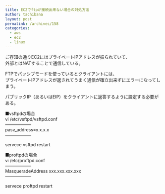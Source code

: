 ```yaml
---
title: EC2でftpが接続出来ない場合の対処方法
author: tachibana
layout: post
permalink: /archives/158
categories:
  - aws
  - ec2
  - linux
---
```

ご存知の通りEC2にはプライベートIPアドレスが振られていて、  
外部とはNATすることで通信している。

FTPでパッシブモードを使っているとクライアントには、  
プライベートIPアドレスが返されてうまく通信が確立出来ずにエラーになってしまう。

パブリックIP（あるいはEIP）をクライアントに返答するように設定する必要がある。

■vsftpdの場合  
vi /etc/vsftpd/vsftpd.conf  
&#8212;&#8212;&#8212;&#8212;&#8212;&#8212;  
pasv_address=x.x.x.x  
&#8212;&#8212;&#8212;&#8212;&#8212;&#8212;

servece vsftpd restart

■proftpdの場合  
vi /etc/proftpd.conf  
&#8212;&#8212;&#8212;&#8212;&#8212;&#8212;  
MasqueradeAddress xxx.xxx.xxx.xxx  
&#8212;&#8212;&#8212;&#8212;&#8212;&#8212;

servece proftpd restart

&nbsp;
